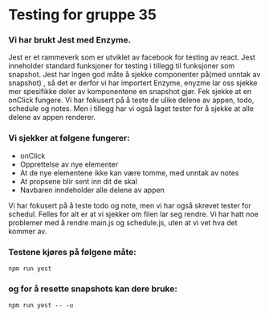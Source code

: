# Testing for gruppe 35

### Vi har brukt Jest med Enzyme.
Jest er et rammeverk som er utviklet av facebook for testing av react. Jest inneholder standard funksjoner for testing i tillegg til funksjoner som snapshot. Jest har ingen god måte å sjekke componenter på(med unntak av snapshot) , så det er derfor vi har importert Enzyme, enyzme lar oss sjekke mer spesifikke deler av komponentene en snapshot gjør. Fek sjekke at en onClick fungere.
Vi har fokusert på å teste de ulike delene av appen, todo, schedule og notes. Men i tillegg har vi også laget tester for å sjekke at alle delene av appen renderer.

### Vi sjekker at følgene fungerer:
* onClick
* Opprettelse av nye elementer
* At de nye elementene ikke kan være tomme, med unntak av notes
* At propsene blir sent inn dit de skal
* Navbaren inndeholder alle delene av appen

Vi har fokusert på å teste todo og note, men vi har også skrevet tester for schedul. Felles for alt er at vi sjekker om filen lar seg rendre.
Vi har hatt noe problemer med å rendre main.js og schedule.js, uten at vi vet hva det kommer av.

### Testene kjøres på følgene måte:
```
npm run yest
```

### og for å resette snapshots kan dere bruke:
```
npm run yest -- -u
```
